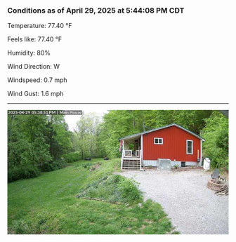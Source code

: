 ### Conditions as of April 29, 2025 at 5:44:08 PM CDT 

Temperature: 77.40 &deg;F

Feels like: 77.40 &deg;F

Humidity: 80%

Wind Direction: W

Windspeed: 0.7 mph

Wind Gust: 1.6 mph

---

<img src="./images/latest.jpeg"/>


